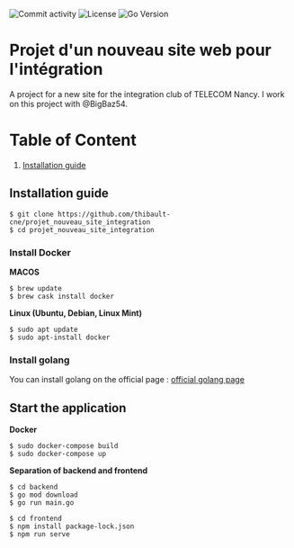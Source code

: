 ![Commit activity](https://img.shields.io/github/commit-activity/w/thibault-cne/projet_nouveau_site_integration)
![License](https://img.shields.io/github/license/thibault-cne/projet_nouveau_site_integration)
![Go Version](https://img.shields.io/github/go-mod/go-version/thibault-cne/projet_nouveau_site_integration/master?filename=backend%2Fgo.mod)
# Projet d'un nouveau site web pour l'intégration
A project for a new site for the integration club of TELECOM Nancy. I work on this project with @BigBaz54.

# Table of Content

1. [Installation guide](#installation-guide)

## Installation guide

``` shell
$ git clone https://github.com/thibault-cne/projet_nouveau_site_integration
$ cd projet_nouveau_site_integration
```

### Install Docker

**MACOS**

``` shell
$ brew update
$ brew cask install docker
```

**Linux (Ubuntu, Debian, Linux Mint)**

``` shell
$ sudo apt update
$ sudo apt-install docker
```

### Install golang

You can install golang on the official page : [official golang page](https://go.dev/doc/install)

## Start the application

**Docker**

``` shell
$ sudo docker-compose build
$ sudo docker-compose up
```

**Separation of backend and frontend**

``` shell
$ cd backend
$ go mod download
$ go run main.go
```

``` shell
$ cd frontend
$ npm install package-lock.json
$ npm run serve
```
